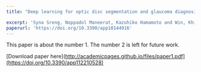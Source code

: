 ```yaml
---
title: "Deep learning for optic disc segmentation and glaucoma diagnosis on retinal images"

excerpt: 'Syna Sreng, Noppadol Maneerat, Kazuhiko Hamamoto and Win, Khin Yadanar Win, Applied Sciences, 2020, 10(14), p.4916.'
paperurl: 'https://doi.org/10.3390/app10144916'
---
```

This paper is about the number 1. The number 2 is left for future work.

[Download paper here](http://academicpages.github.io/files/paper1.pdf](https://doi.org/10.3390/app112210528)

